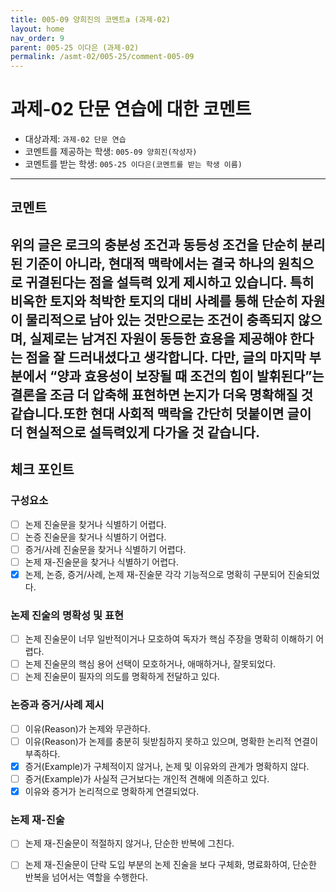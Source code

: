 ```yaml
---
title: 005-09 양희진의 코멘트a (과제-02) 
layout: home
nav_order: 9
parent: 005-25 이다은 (과제-02)
permalink: /asmt-02/005-25/comment-005-09
---
```


# 과제-02 단문 연습에 대한 코멘트

- 대상과제: `과제-02 단문 연습`
- 코멘트를 제공하는 학생: `005-09 양희진(작성자)` 
- 코멘트를 받는 학생: `005-25 이다은(코멘트를 받는 학생 이름)` 

---

## 코멘트

위의 글은 로크의 충분성 조건과 동등성 조건을 단순히 분리된 기준이 아니라, 현대적 맥락에서는 결국 하나의 원칙으로 귀결된다는 점을 설득력 있게 제시하고 있습니다. 특히 비옥한 토지와 척박한 토지의 대비 사례를 통해 단순히 자원이 물리적으로 남아 있는 것만으로는 조건이 충족되지 않으며, 실제로는 남겨진 자원이 동등한 효용을 제공해야 한다는 점을 잘 드러내셨다고 생각합니다. 다만, 글의 마지막 부분에서 “양과 효용성이 보장될 때 조건의 힘이 발휘된다”는 결론을 조금 더 압축해 표현하면 논지가 더욱 명확해질 것 같습니다.또한 현대 사회적 맥락을 간단히 덧붙이면 글이 더 현실적으로 설득력있게 다가올 것 같습니다.
---

## 체크 포인트

### **구성요소**
- [ ] 논제 진술문을 찾거나 식별하기 어렵다.
- [ ] 논증 진술문을 찾거나 식별하기 어렵다.
- [ ] 증거/사례 진술문을 찾거나 식별하기 어렵다.
- [ ] 논제 재-진술문을 찾거나 식별하기 어렵다.
- [x] 논제, 논증, 증거/사례, 논제 재-진술문 각각 기능적으로 명확히 구분되어 진술되었다.

### **논제 진술의 명확성 및 표현**  
- [ ] 논제 진술문이 너무 일반적이거나 모호하여 독자가 핵심 주장을 명확히 이해하기 어렵다.  
- [ ] 논제 진술문의 핵심 용어 선택이 모호하거나, 애매하거나, 잘못되었다.  
- [ ] 논제 진술문이 필자의 의도를 명확하게 전달하고 있다.  

### **논증과 증거/사례 제시**  
- [ ] 이유(Reason)가 논제와 무관하다.
- [ ] 이유(Reason)가 논제를 충분히 뒷받침하지 못하고 있으며, 명확한 논리적 연결이 부족하다.  
- [x] 증거(Example)가 구체적이지 않거나, 논제 및 이유와의 관계가 명확하지 않다. 
- [ ] 증거(Example)가 사실적 근거보다는 개인적 견해에 의존하고 있다.  
- [x] 이유와 증거가 논리적으로 명확하게 연결되었다.  

### **논제 재-진술**  
- [ ] 논제 재-진술문이 적절하지 않거나, 단순한 반복에 그친다.   
- [ ] 논제 재-진술문이 단락 도입 부분의 논제 진술을 보다 구체화, 명료화하여, 단순한 반복을 넘어서는 역할을 수행한다.  

